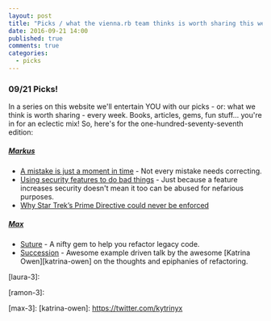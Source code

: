 ```yaml
---
layout: post
title: "Picks / what the vienna.rb team thinks is worth sharing this week"
date: 2016-09-21 14:00
published: true
comments: true
categories:
  - picks
---
```


### 09/21 Picks!

In a series on this website we'll entertain YOU with our picks - or: what we think is worth sharing - every week.
Books, articles, gems, fun stuff... you're in for an eclectic mix! So, here's for the one-hundred-seventy-seventh edition:

##### [Markus][markus]
- [A mistake is just a moment in time][markus-2] - Not every mistake needs correcting.
- [Using security features to do bad things][markus-3] - Just because a feature increases security doesn't mean it too can be abused for nefarious purposes.
- [Why Star Trek’s Prime Directive could never be enforced][markus-1]

##### [Max][max]
- [Suture][max-1] - A nifty gem to help you refactor legacy code.
- [Succession][max-2] - Awesome example driven talk by the awesome [Katrina Owen][katrina-owen] on the thoughts and epiphanies of refactoring.



[laura]: https://www.twitter.com/alicetragedy
[laura-1]:
[laura-2]:
[laura-3]:

[ramon]: https://twitter.com/senorhuidobro
[ramon-1]:
[ramon-2]:
[ramon-3]:

[markus]: https://twitter.com/nuclearsquid
[markus-1]: http://arstechnica.com/tech-policy/2016/09/why-star-treks-prime-directive-could-never-be-enforced/
[markus-2]: https://m.signalvnoise.com/a-mistake-is-just-a-moment-in-time-825146629369#.y6atbeshb
[markus-3]: https://scotthelme.co.uk/using-security-features-to-do-bad-things/

[max]: https://www.twitter.com/klappradla
[max-1]: https://github.com/testdouble/suture
[max-2]: https://www.youtube.com/watch?v=59YClXmkCVM
[max-3]:
[katrina-owen]: https://twitter.com/kytrinyx
